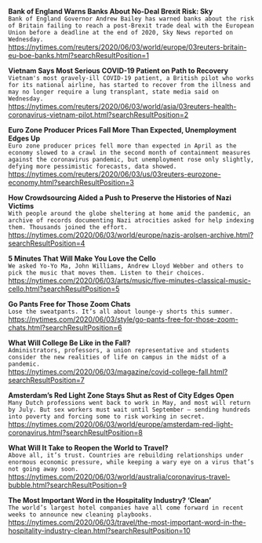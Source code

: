 **Bank of England Warns Banks About No-Deal Brexit Risk: Sky**\
`Bank of England Governor Andrew Bailey has warned banks about the risk of Britain failing to reach a post-Brexit trade deal with the European Union before a deadline at the end of 2020, Sky News reported on Wednesday.`\
https://nytimes.com/reuters/2020/06/03/world/europe/03reuters-britain-eu-boe-banks.html?searchResultPosition=1

**Vietnam Says Most Serious COVID-19 Patient on Path to Recovery**\
`Vietnam's most gravely-ill COVID-19 patient, a British pilot who works for its national airline, has started to recover from the illness and may no longer require a lung transplant, state media said on Wednesday.`\
https://nytimes.com/reuters/2020/06/03/world/asia/03reuters-health-coronavirus-vietnam-pilot.html?searchResultPosition=2

**Euro Zone Producer Prices Fall More Than Expected, Unemployment Edges Up**\
`Euro zone producer prices fell more than expected in April as the economy slowed to a crawl in the second month of containment measures against the coronavirus pandemic, but unemployment rose only slightly, defying more pessimistic forecasts, data showed.`\
https://nytimes.com/reuters/2020/06/03/us/03reuters-eurozone-economy.html?searchResultPosition=3

**How Crowdsourcing Aided a Push to Preserve the Histories of Nazi Victims**\
`With people around the globe sheltering at home amid the pandemic, an archive of records documenting Nazi atrocities asked for help indexing them. Thousands joined the effort.`\
https://nytimes.com/2020/06/03/world/europe/nazis-arolsen-archive.html?searchResultPosition=4

**5 Minutes That Will Make You Love the Cello**\
`We asked Yo-Yo Ma, John Williams, Andrew Lloyd Webber and others to pick the music that moves them. Listen to their choices.`\
https://nytimes.com/2020/06/03/arts/music/five-minutes-classical-music-cello.html?searchResultPosition=5

**Go Pants Free for Those Zoom Chats**\
`Lose the sweatpants. It’s all about lounge-y shorts this summer.`\
https://nytimes.com/2020/06/03/style/go-pants-free-for-those-zoom-chats.html?searchResultPosition=6

**What Will College Be Like in the Fall?**\
`Administrators, professors, a union representative and students consider the new realities of life on campus in the midst of a pandemic.`\
https://nytimes.com/2020/06/03/magazine/covid-college-fall.html?searchResultPosition=7

**Amsterdam’s Red Light Zone Stays Shut as Rest of City Edges Open**\
`Many Dutch professions went back to work in May, and most will return by July. But sex workers must wait until September — sending hundreds into poverty and forcing some to risk working in secret.`\
https://nytimes.com/2020/06/03/world/europe/amsterdam-red-light-coronavirus.html?searchResultPosition=8

**What Will It Take to Reopen the World to Travel?**\
`Above all, it’s trust. Countries are rebuilding relationships under enormous economic pressure, while keeping a wary eye on a virus that’s not going away soon.`\
https://nytimes.com/2020/06/03/world/australia/coronavirus-travel-bubble.html?searchResultPosition=9

**The Most Important Word in the Hospitality Industry? ‘Clean’**\
`The world’s largest hotel companies have all come forward in recent weeks to announce new cleaning playbooks.`\
https://nytimes.com/2020/06/03/travel/the-most-important-word-in-the-hospitality-industry-clean.html?searchResultPosition=10

